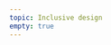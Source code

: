 ```yaml
---
topic: Inclusive design
empty: true
---
```


<!--### Agenda

- Accessibility + Inclusive Design
- Proj 4 checkin + feedback

### Homework
- Continue working on [project 4]({{ site.baseurl }}{% link gd-220/proj4.md %}) -->

<!-- ### Homework

Class expectations were shared via Slack.

1. Upload your *project 4 designs* to the folder with your name in the shared Google Drive here: https://drive.google.com/drive/folders/1mfZs8UPw7TeRjPmMFie3_ItFCzcYVf-X?usp=sharing
    - Please share your design in a flat format (i.e., PNG, PDF, JPG) that is accessible to all
    - If you have multiple design options (not just one design at mobile and desktop), please *label* the design (i.e., Design A, Design B) to make it easier for folks to discuss.
    - Complete this *ASAP* in order to make step 2 smoother
2. You will review and critique *3 of your colleague's designs*:
    - I will message you via Slack to let you know _whose designs_ you should critique
    - Share your critique via this Google Form: https://forms.gle/kDGxXsHvYAUdSGECA
    - Complete this by *10pm Wednesday*
3. By *Thursday noon*, please share a sketch or wireframe that outlines your thinking about your markup _before_ you start coding. See here for an example of what this could look like: https://docs.google.com/document/d/1wvFKCa6iVP7aNGK3uYfSwMKFu4bbhDAIGMUaJAMSvdw/edit?usp=sharing
    - Also add this to the Google Drive folder for project 4; same request for flat formats as before!
    - The format that you do this in is totally up to you
    - The important thing is to convey the initial markup that you are considering for your design
    - Especially remember to use semantic HTML (avoiding `div`s where sensible) and thoughtful heading structure -->
